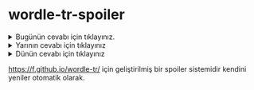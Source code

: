 # wordle-tr-spoiler

<details>
  <summary>Bugünün cevabı için tıklayınız.</summary>
  <br>
    <b> fondü </b>
</details>

<details>
  <summary>Yarının cevabı için tıklayınız</summary>
  <br>
   <b> polip </b>
</details>

<details>
  <summary>Dünün cevabı için tıklayınız </summary>
  <br>
  <b> galip </b>
</details>

https://f.github.io/wordle-tr/ için geliştirilmiş bir spoiler sistemidir kendini yeniler otomatik olarak.

